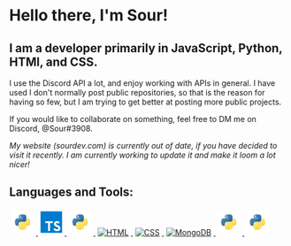 <h1>Hello there, I'm Sour!</h1>

<h2>I am a developer primarily in JavaScript, Python, HTMl, and CSS.</h1>

I use the Discord API a lot, and enjoy working with APIs in general. I have used I don't normally post public repositories, so that is the reason for having so few, but I am trying to get better at posting more public projects.

If you would like to collaborate on something, feel free to DM me on Discord, @Sour#3908.

*My website (sourdev.com) is currently out of date, if you have decided to visit it recently. I am currently working to update it and make it loom a lot nicer!*

## Languages and Tools:
<p align="left">
  <a href="http://www.javascript.com" target="_blank"> 
    <img src="https://raw.githubusercontent.com/github/explore/80688e429a7d4ef2fca1e82350fe8e3517d3494d/topics/python/python.png" alt="Javascript" height="40" style="vertical-     align:top; margin:4px">
  </a>
  <a href="http://www.https://www.typescriptlang.org/" target="_blank"> 
    <img src="https://raw.githubusercontent.com/devicons/devicon/master/icons/typescript/typescript-original.svg" alt="Typescript" height="40" style="vertical-align:top; margin:4px">
  </a>
  <a href="http://www.https://www.python.org/" target="_blank"> 
    <img src="https://raw.githubusercontent.com/github/explore/80688e429a7d4ef2fca1e82350fe8e3517d3494d/topics/python/python.png" alt="Python" height="40" style="vertical-align:top; margin:4px">
  </a>
  <a href="https://html.spec.whatwg.org/multipage/" target="_blank"> 
    <img src="![image](https://user-images.githubusercontent.com/79670011/152546925-75ebcb52-67c8-46f1-99a4-487877b1b250.png)" alt="HTML" height="40" style="vertical-     align:top; margin:4px">
  </a>
  <a href="https://www.w3schools.com/css/" target="_blank"> 
    <img src="![image](https://user-images.githubusercontent.com/79670011/152547110-3161b83f-7995-4e87-bd8b-238b935dae2d.png)" alt="CSS" height="40" style="vertical-     align:top; margin:4px">
  </a>
  <a href="https://www.mongodb.com/" target="_blank"> 
    <img src="![image](https://user-images.githubusercontent.com/79670011/152547331-e77b7995-0444-4e5d-9d32-24790ed9e430.png)" alt="MongoDB" height="40" style="vertical-     align:top; margin:4px">
  </a>
  <a href="http://www.javascript.com" target="_blank"> 
    <img src="https://raw.githubusercontent.com/github/explore/80688e429a7d4ef2fca1e82350fe8e3517d3494d/topics/python/python.png" alt="Javascript" height="40" style="vertical-     align:top; margin:4px">
  </a>
  <a href="http://www.javascript.com" target="_blank"> 
    <img src="https://raw.githubusercontent.com/github/explore/80688e429a7d4ef2fca1e82350fe8e3517d3494d/topics/python/python.png" alt="Javascript" height="40" style="vertical-     align:top; margin:4px">
  </a>
</p>
